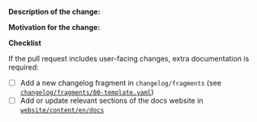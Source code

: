 <!--

Welcome to the Operator SDK! Before contributing, make sure to:

- Read the contributing guidelines https://github.com/operator-framework/operator-sdk/blob/master/CONTRIBUTING.MD
- Rebase your branch on the latest upstream master
- Link any relevant issues, PR's, or documentation
- When fixing an issue, add "Closes #<ISSUE_NUMBER>"
- Follow the below checklist if making a user-facing change 

-->

**Description of the change:**


**Motivation for the change:**


**Checklist**

If the pull request includes user-facing changes, extra documentation is required:
- [ ] Add a new changelog fragment in `changelog/fragments` (see [`changelog/fragments/00-template.yaml`](https://github.com/operator-framework/operator-sdk/tree/master/changelog/fragments/00-template.yaml))
- [ ] Add or update relevant sections of the docs website in [`website/content/en/docs`](https://github.com/operator-framework/operator-sdk/tree/master/website/content/en/docs)
